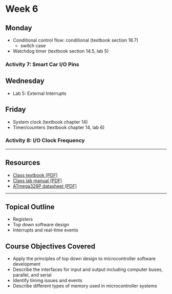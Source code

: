 # Week 6

## Monday
- Conditional control flow: conditional (textbook section 18.7)
  - switch case
- Watchdog timer (textbook section 14.5, lab 5)

### Activity 7: Smart Car I/O Pins

## Wednesday
- Lab 5: External Interrupts

## Friday
- System clock (textbook chapter 14)
- Timer/counters (textbook chapter 14, lab 6)

### Activity 8: I/O Clock Frequency

---

## Resources
- [Class textbook (PDF)](https://doctor-pasquale.com/wp-content/uploads/2021/02/The-Yellow-Book.pdf)
- [Class lab manual (PDF)](https://doctor-pasquale.com/wp-content/uploads/2023/05/ENGIN-2223-Lab-Manual.pdf)
- [ATmega328P datasheet (PDF)](https://doctor-pasquale.com/wp-content/uploads/2018/11/ATmega328P.pdf)

---

## Topical Outline
- Registers
- Top down software design
- Interrupts and real-time events

## Course Objectives Covered
- Apply the principles of top down design to microcontroller software development
- Describe the interfaces for input and output including computer buses, parallel, and serial
- Identify timing issues and events
- Describe different types of memory used in microcontroller systems
